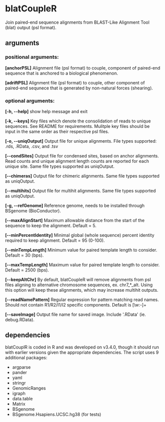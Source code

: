 # blatCoupleR
Join paired-end sequence alignments from BLAST-Like Alignment Tool (blat) output (psl format).

## arguments
### positional arguments:
  **[anchorPSL]** Alignment file (psl format) to couple, component of paired-end sequence that is anchored to a biological phenomenon.
  
  **[adriftPSL]** Alignment file (psl format) to couple, other component of paired-end sequnece that is generated by non-natural forces (shearing).

### optional arguments:
  **[-h, --help]** show help message and exit
  
  **[-k, --keys]** Key files which denote the consolidation of reads to unique sequences. See README for requirements. Mulitple key files should be input in the same order as their respective psl files.
  
  **[-o, --uniqOutput]** Output file for unique alignments. File types supported: .rds, .RData, .csv, and .tsv
  
  **[--condSites]** Output file for condensed sites, based on anchor alignments. Read counts and unique alignment length counts are reported for each unique site. Same file types supported as uniqOutput.
  
  **[--chimeras]** Output file for chimeric alignments. Same file types supported as uniqOutput.
  
  **[--multihits]** Output file for multihit alignments. Same file types supported as uniqOutput.
  
  **[-g, --refGenome]** Reference genome, needs to be installed through BSgenome (BioConductor).
  
  **[--maxAlignStart]** Maximum allowable distance from the start of the sequence to keep the alignment. Default = 5.
  
  **[--minPercentIdentity]** Minimal global (whole sequence) percent identity required to keep alignment. Default = 95 (0-100).
  
  **[--minTempLength]** Minimum value for paired template length to consider. Default = 30 (bps).
  
  **[--maxTempLength]** Maximum value for paired template length to consider. Default = 2500 (bps).
  
  **[--keepAltChr]** By default, blatCoupleR will remove alignments from psl files aligning to alternative chromosome sequences, ex. chr7_*_alt. Using this option will keep these alignments, which may increase multihit outputs.
  
  **[--readNamePattern]** Regular expression for pattern matching read names. Should not contain R1/R2/I1/I2 specific components. Default is [\w:-]+
  
  **[--saveImage]** Output file name for saved image. Include '.RData' (ie. debug.RData).

## dependencies
blatCouplR is coded in R and was developed on v3.4.0, though it should run with earlier versions given the appropriate dependencies. The script uses 9 additional packages:
  * argparse
  * pander
  * yaml
  * stringr
  * GenomicRanges
  * igraph
  * data.table
  * Matrix
  * BSgenome
  * BSgenome.Hsapiens.UCSC.hg38 (for tests)
